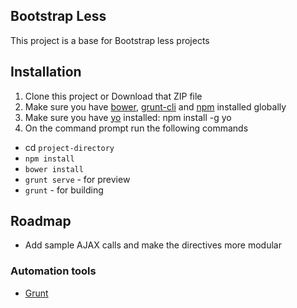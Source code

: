 ## Bootstrap Less

This project is a base for Bootstrap less projects

## Installation
1. Clone this project or Download that ZIP file
2. Make sure you have [bower](http://bower.io/), [grunt-cli](https://www.npmjs.com/package/grunt-cli) and  [npm](https://www.npmjs.org/) installed globally
3. Make sure you have [yo](https://github.com/yeoman/yo) installed: npm install -g yo
4. On the command prompt run the following commands
- cd `project-directory`
- `npm install` 
- `bower install` 
- `grunt serve` - for preview
- `grunt` - for building
## Roadmap

- Add sample AJAX calls and make the directives more modular

### Automation tools

- [Grunt](http://gruntjs.com/)
